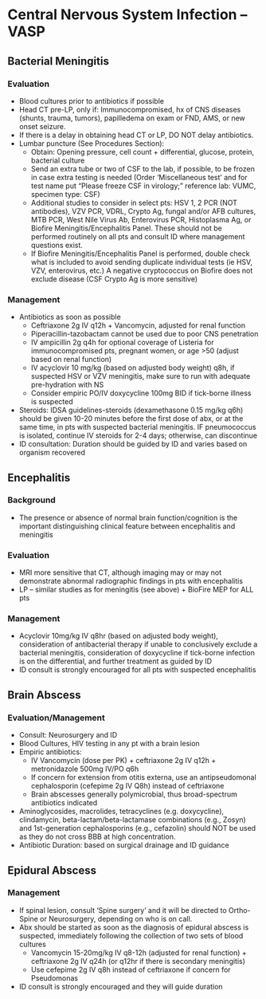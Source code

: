 # Central Nervous System Infection – VASP

## Bacterial Meningitis

### Evaluation 
-	Blood cultures prior to antibiotics if possible
-	Head CT pre-LP, only if: Immunocompromised, hx of CNS diseases (shunts, trauma, tumors), papilledema on exam or FND, AMS, or new onset seizure. 
-	If there is a delay in obtaining head CT or LP, DO NOT delay antibiotics. 
-	Lumbar puncture (See Procedures Section):
    -	Obtain: Opening pressure, cell count + differential, glucose, protein, bacterial culture
    -	Send an extra tube or two of CSF to the lab, if possible, to be frozen in case extra testing is needed (Order ‘Miscellaneous test’ and for test name put “Please freeze CSF in virology;” reference lab: VUMC, specimen type: CSF)
    -	Additional studies to consider in select pts: HSV 1, 2 PCR (NOT antibodies), VZV PCR, VDRL, Crypto Ag, fungal and/or AFB cultures, MTB PCR, West Nile Virus Ab, Enterovirus PCR, Histoplasma Ag, or Biofire Meningitis/Encephalitis Panel. These should not be performed routinely on all pts and consult ID where management questions exist.
    -	If Biofire Meningitis/Encephalitis Panel is performed, double check what is included to avoid sending duplicate individual tests (ie HSV, VZV, enterovirus, etc.) A negative cryptococcus on Biofire does not exclude disease (CSF Crypto Ag is more sensitive)

### Management 
-	Antibiotics as soon as possible
    -	Ceftriaxone 2g IV q12h + Vancomycin, adjusted for renal function
    -	Piperacillin-tazobactam cannot be used due to poor CNS penetration
    -	IV ampicillin 2g q4h for optional coverage of Listeria for immunocompromised pts, pregnant women, or age >50 (adjust based on renal function)
    -	IV acyclovir 10 mg/kg (based on adjusted body weight) q8h, if suspected HSV or VZV meningitis, make sure to run with adequate pre-hydration with NS
    -	Consider empiric PO/IV doxycycline 100mg BID if tick-borne illness is suspected 
-	Steroids: IDSA guidelines-steroids (dexamethasone 0.15 mg/kg q6h) should be given  10-20 minutes before the first dose of abx, or at the same time, in pts with suspected bacterial meningitis. IF pneumococcus is isolated, continue IV steroids for 2-4 days; otherwise, can discontinue
-	ID consultation: Duration should be guided by ID and varies based on organism recovered

## Encephalitis

### Background
-	The presence or absence of normal brain function/cognition is the important distinguishing clinical feature between encephalitis and meningitis 

### Evaluation
-	MRI more sensitive that CT, although imaging may or may not demonstrate abnormal radiographic findings in pts with encephalitis 
-	LP – similar studies as for meningitis (see above) + BioFire MEP for ALL pts

### Management
-	Acyclovir 10mg/kg IV q8hr (based on adjusted body weight), consideration of antibacterial therapy if unable to conclusively exclude a bacterial meningitis, consideration of doxycycline if tick-borne infection is on the differential, and further treatment as guided by ID
-	ID consult is strongly encouraged for all pts with suspected encephalitis 

## Brain Abscess
### Evaluation/Management
-	Consult: Neurosurgery and ID
-	Blood Cultures, HIV testing in any pt with a brain lesion
-	Empiric antibiotics:
    -	IV Vancomycin (dose per PK) + ceftriaxone 2g IV q12h + metronidazole 500mg IV/PO q6h
    -	If concern for extension from otitis externa, use an antipseudomonal cephalosporin (cefepime 2g IV Q8h) instead of ceftriaxone
    -	Brain abscesses generally polymicrobial, thus broad-spectrum antibiotics indicated  
-	Aminoglycosides, macrolides, tetracyclines (e.g. doxycycline), clindamycin, beta-lactam/beta-lactamase combinations (e.g., Zosyn) and 1st-generation cephalosporins (e.g., cefazolin) should NOT be used as they do not cross BBB at high concentration.
-	Antibiotic Duration: based on surgical drainage and ID guidance

## Epidural Abscess
### Management 
-	If spinal lesion, consult ‘Spine surgery’ and it will be directed to Ortho-Spine or Neurosurgery, depending on who is on call.
-	Abx should be started as soon as the diagnosis of epidural abscess is suspected, immediately following the collection of two sets of blood cultures
    -	Vancomycin 15-20mg/kg IV q8-12h (adjusted for renal function) + ceftriaxone 2g IV q24h (or q12hr if there is secondary meningitis)
    -	Use cefepime 2g IV q8h instead of ceftriaxone if concern for Pseudomonas 
-	ID consult is strongly encouraged and they will guide duration
